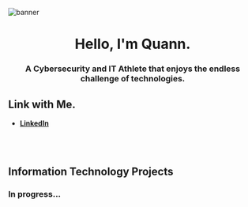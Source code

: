 ![banner](https://user-images.githubusercontent.com/97540589/236868448-3115eaa9-9bce-4962-af11-90099cc09138.JPG)
<h1 align="center">Hello, I'm Quann.</h1>
<h3 align="center">A Cybersecurity and IT Athlete that enjoys the endless challenge of technologies.</h3>
<h2>Link with Me.</h2>

- <b>[LinkedIn]( https://www.linkedin.com/in/q-jackson-it/)

 <br />
 <br />

<h2>Information Technology Projects</h2>
<h3>In progress...</h3>

<!--
**CyberQ-Tech/CyberQ-Tech** is a ✨ _special_ ✨ repository because its `README.md` (this file) appears on your GitHub profile.

Here are some ideas to get you started:

- 🔭 I’m currently working on ...
- 🌱 I’m currently learning ...
- 👯 I’m looking to collaborate on ...
- 🤔 I’m looking for help with ...
- 💬 Ask me about ...
- 📫 How to reach me: ...
- 😄 Pronouns: ...
- ⚡ Fun fact: ...
-->
